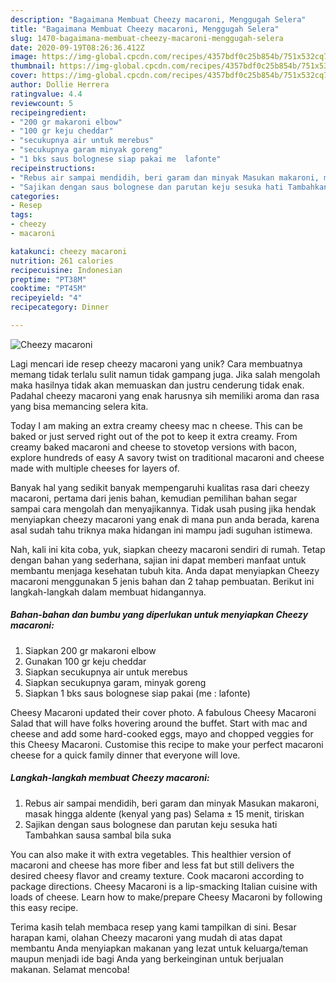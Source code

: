 ```yaml
---
description: "Bagaimana Membuat Cheezy macaroni, Menggugah Selera"
title: "Bagaimana Membuat Cheezy macaroni, Menggugah Selera"
slug: 1470-bagaimana-membuat-cheezy-macaroni-menggugah-selera
date: 2020-09-19T08:26:36.412Z
image: https://img-global.cpcdn.com/recipes/4357bdf0c25b854b/751x532cq70/cheezy-macaroni-foto-resep-utama.jpg
thumbnail: https://img-global.cpcdn.com/recipes/4357bdf0c25b854b/751x532cq70/cheezy-macaroni-foto-resep-utama.jpg
cover: https://img-global.cpcdn.com/recipes/4357bdf0c25b854b/751x532cq70/cheezy-macaroni-foto-resep-utama.jpg
author: Dollie Herrera
ratingvalue: 4.4
reviewcount: 5
recipeingredient:
- "200 gr makaroni elbow"
- "100 gr keju cheddar"
- "secukupnya air untuk merebus"
- "secukupnya garam minyak goreng"
- "1 bks saus bolognese siap pakai me  lafonte"
recipeinstructions:
- "Rebus air sampai mendidih, beri garam dan minyak Masukan makaroni, masak hingga aldente (kenyal yang pas) Selama ± 15 menit, tiriskan"
- "Sajikan dengan saus bolognese dan parutan keju sesuka hati Tambahkan sausa sambal bila suka"
categories:
- Resep
tags:
- cheezy
- macaroni

katakunci: cheezy macaroni 
nutrition: 261 calories
recipecuisine: Indonesian
preptime: "PT38M"
cooktime: "PT45M"
recipeyield: "4"
recipecategory: Dinner

---
```



![Cheezy macaroni](https://img-global.cpcdn.com/recipes/4357bdf0c25b854b/751x532cq70/cheezy-macaroni-foto-resep-utama.jpg)

Lagi mencari ide resep cheezy macaroni yang unik? Cara membuatnya memang tidak terlalu sulit namun tidak gampang juga. Jika salah mengolah maka hasilnya tidak akan memuaskan dan justru cenderung tidak enak. Padahal cheezy macaroni yang enak harusnya sih memiliki aroma dan rasa yang bisa memancing selera kita.

Today I am making an extra creamy cheesy mac n cheese. This can be baked or just served right out of the pot to keep it extra creamy. From creamy baked macaroni and cheese to stovetop versions with bacon, explore hundreds of easy A savory twist on traditional macaroni and cheese made with multiple cheeses for layers of.

Banyak hal yang sedikit banyak mempengaruhi kualitas rasa dari cheezy macaroni, pertama dari jenis bahan, kemudian pemilihan bahan segar sampai cara mengolah dan menyajikannya. Tidak usah pusing jika hendak menyiapkan cheezy macaroni yang enak di mana pun anda berada, karena asal sudah tahu triknya maka hidangan ini mampu jadi suguhan istimewa.


Nah, kali ini kita coba, yuk, siapkan cheezy macaroni sendiri di rumah. Tetap dengan bahan yang sederhana, sajian ini dapat memberi manfaat untuk membantu menjaga kesehatan tubuh kita. Anda dapat menyiapkan Cheezy macaroni menggunakan 5 jenis bahan dan 2 tahap pembuatan. Berikut ini langkah-langkah dalam membuat hidangannya.

<!--inarticleads1-->

##### Bahan-bahan dan bumbu yang diperlukan untuk menyiapkan Cheezy macaroni:

1. Siapkan 200 gr makaroni elbow
1. Gunakan 100 gr keju cheddar
1. Siapkan secukupnya air untuk merebus
1. Siapkan secukupnya garam, minyak goreng
1. Siapkan 1 bks saus bolognese siap pakai (me : lafonte)


Cheesy Macaroni updated their cover photo. A fabulous Cheesy Macaroni Salad that will have folks hovering around the buffet. Start with mac and cheese and add some hard-cooked eggs, mayo and chopped veggies for this Cheesy Macaroni. Customise this recipe to make your perfect macaroni cheese for a quick family dinner that everyone will love. 

<!--inarticleads2-->

##### Langkah-langkah membuat Cheezy macaroni:

1. Rebus air sampai mendidih, beri garam dan minyak Masukan makaroni, masak hingga aldente (kenyal yang pas) Selama ± 15 menit, tiriskan
1. Sajikan dengan saus bolognese dan parutan keju sesuka hati Tambahkan sausa sambal bila suka


You can also make it with extra vegetables. This healthier version of macaroni and cheese has more fiber and less fat but still delivers the desired cheesy flavor and creamy texture. Cook macaroni according to package directions. Cheesy Macaroni is a lip-smacking Italian cuisine with loads of cheese. Learn how to make/prepare Cheesy Macaroni by following this easy recipe. 

Terima kasih telah membaca resep yang kami tampilkan di sini. Besar harapan kami, olahan Cheezy macaroni yang mudah di atas dapat membantu Anda menyiapkan makanan yang lezat untuk keluarga/teman maupun menjadi ide bagi Anda yang berkeinginan untuk berjualan makanan. Selamat mencoba!
